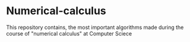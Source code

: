 # Numerical-calculus
This repository contains, the most important algorithms made during the course of "numerical calculus" at Computer Sciece
